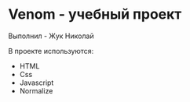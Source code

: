 # Venom - учебный проект
Выполнил - Жук Николай

В проекте используются:
 - HTML
 - Css
 - Javascript
 - Normalize
